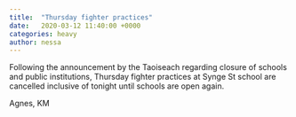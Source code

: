 ```yaml
---
title:  "Thursday fighter practices"
date:   2020-03-12 11:40:00 +0000
categories: heavy
author: nessa
---
```

Following the announcement by the Taoiseach regarding closure of schools and public institutions, Thursday fighter practices at Synge St school are cancelled inclusive of tonight until schools are open again.

Agnes, KM